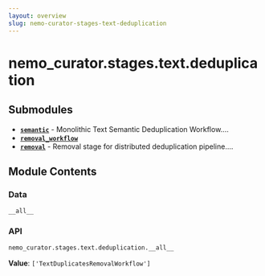 ```yaml
---
layout: overview
slug: nemo-curator-stages-text-deduplication
---
```


# nemo_curator.stages.text.deduplication



## Submodules

- **[`semantic`](nemo-curator-stages-text-deduplication-semantic)** - Monolithic Text Semantic Deduplication Workflow....
- **[`removal_workflow`](nemo-curator-stages-text-deduplication-removal-workflow)**
- **[`removal`](nemo-curator-stages-text-deduplication-removal)** - Removal stage for distributed deduplication pipeline....

## Module Contents

### Data

`__all__`

### API

```python
nemo_curator.stages.text.deduplication.__all__
```

**Value**: `['TextDuplicatesRemovalWorkflow']`


